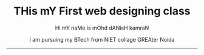 <!DOCTYPE html>
<html>

  <head>
    <title>Learning HTML</title>
  </head>
	<center>
    		<h1>THis mY First web designing class</h1>
		<p>	Hi mY naMe is mOhd dANisH kamraN </p>
		<p> I am pursuing my BTech from NIET collage GREAter Noida </p>
		<hr>
	</center>

</html>
